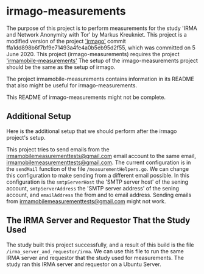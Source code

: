 # irmago-measurements

The purpose of this project is to perform measurements for the study 'IRMA and Network Anonymity with Tor' by Markus Kreukniet. This project is a modified version of the project ['irmago'](https://github.com/privacybydesign/irmago) commit ffa1dd898b6f7bf9e71493a4fe4a0b5eb95d2f55, which was committed on 5 June 2020. This project (irmago-measurements) requires the project ['irmamobile-measurements'](https://github.com/markuskreukniet/irmamobile-measurements) The setup of the irmago-measurements project should be the same as the setup of irmago.

The project irmamobile-measurements contains information in its README that also might be useful for irmago-measurements.

This README of irmago-measurements might not be complete.

## Additional Setup

Here is the additional setup that we should perform after the irmago project's setup.

This project tries to send emails from the irmamobilemeasurementtests@gmail.com email account to the same email, irmamobilemeasurementtests@gmail.com. The current configuration is in the `sendMail` function of the file `/measurementHelpers.go`. We can change this configuration to make sending from a different email possible. In this configuration is the `smtpServerHost` the 'SMTP server host' of the sening account, `smtpServerAddress` the 'SMTP server address' of the sening account, and `emailAddress` the from and to email address. Sending emails from irmamobilemeasurementtests@gmail.com might not work.

## The IRMA Server and Requestor That the Study Used

The study built this project successfully, and a result of this build is the file `/irma_server_and_requestor/irma`. We can use this file to run the same IRMA server and requestor that the study used for measurements. The study ran this IRMA server and requestor on a Ubuntu Server.
